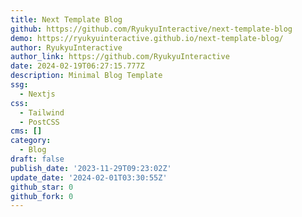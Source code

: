 ```yaml
---
title: Next Template Blog
github: https://github.com/RyukyuInteractive/next-template-blog
demo: https://ryukyuinteractive.github.io/next-template-blog/
author: RyukyuInteractive
author_link: https://github.com/RyukyuInteractive
date: 2024-02-19T06:27:15.777Z
description: Minimal Blog Template
ssg:
  - Nextjs
css:
  - Tailwind
  - PostCSS
cms: []
category:
  - Blog
draft: false
publish_date: '2023-11-29T09:23:02Z'
update_date: '2024-02-01T03:30:55Z'
github_star: 0
github_fork: 0
---
```


